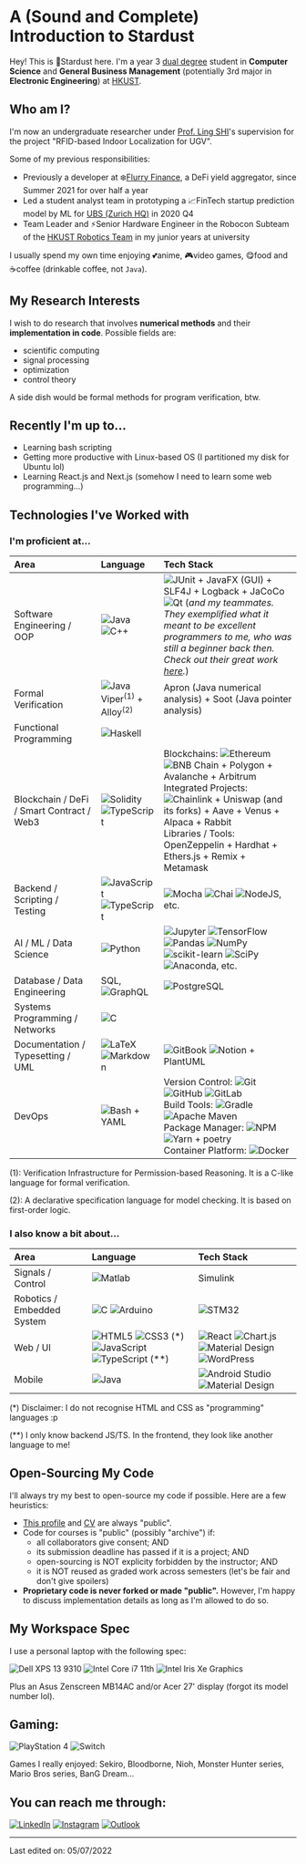 # A (Sound and Complete) Introduction to Stardust

Hey! This is :stars:Stardust here. I'm a year 3 [dual degree](https://techmgmt.hkust.edu.hk/) student in **Computer Science** and **General Business Management** (potentially 3rd major in **Electronic Engineering**) at [HKUST](https://hkust.edu.hk/home).

## Who am I?

I'm now an undergraduate researcher under [Prof. Ling SHI](https://eesling.home.ece.ust.hk/)'s supervision for the project "RFID-based Indoor Localization for UGV".

Some of my previous responsibilities:

- Previously a developer at :snowflake:[Flurry Finance](https://www.flurry.finance/), a DeFi yield aggregator, since Summer 2021 for over half a year
- Led a student analyst team in prototyping a :chart_with_upwards_trend:FinTech startup prediction model by ML for [UBS (Zurich HQ)](https://www.ubs.com) in 2020 Q4
- Team Leader and :zap:Senior Hardware Engineer in the Robocon Subteam of the [HKUST Robotics Team](https://robotics.ust.hk/) in my junior years at university

I usually spend my own time enjoying :two_hearts:anime, :video_game:video games, :yum:food and :coffee:coffee (drinkable coffee, not `Java`).

## My Research Interests

I wish to do research that involves **numerical methods** and their **implementation in code**. Possible fields are:
- scientific computing
- signal processing
- optimization
- control theory

A side dish would be formal methods for program verification, btw.

## Recently I'm up to...

- Learning bash scripting
- Getting more productive with Linux-based OS (I partitioned my disk for Ubuntu lol)
- Learning React.js and Next.js (somehow I need to learn some web programming...)

## Technologies I've Worked with

### I'm proficient at...

| Area | Language | Tech Stack |
| :--- | :--- | :--- |
| Software Engineering / OOP | ![Java](https://img.shields.io/badge/Java-%23ED8B00.svg?style=flat&logo=java&logoColor=white) <br/> ![C++](https://img.shields.io/badge/C++-%2300599C.svg?style=flat&logo=c%2B%2B&logoColor=white) | ![JUnit](https://img.shields.io/badge/JUnit5-25a162?style=flat&logo=JUnit5&logoColor=white) + JavaFX (GUI) + SLF4J + Logback + JaCoCo <br/> ![Qt](https://img.shields.io/badge/Qt-%23217346.svg?style=flat&logo=Qt&logoColor=white) (*and my teammates. They exemplified what it meant to be excellent programmers to me, who was still a beginner back then. Check out their great work [here](https://github.com/kkdlau/COMP2012H-OPERATION-H).*) |
| Formal Verification | ![Java](https://img.shields.io/badge/Java-%23ED8B00.svg?style=flat&logo=java&logoColor=white) <br/> Viper$^{(1)}$ + Alloy$^{(2)}$ | Apron (Java numerical analysis) + Soot (Java pointer analysis) |
| Functional Programming | ![Haskell](https://img.shields.io/badge/Haskell-5e5086?style=flat&logo=haskell&logoColor=white) | |
| Blockchain / DeFi / Smart Contract / Web3 | ![Solidity](https://img.shields.io/badge/Solidity-2980b9.svg?style=flat&logo=Solidity&logoColor=1c1c1c) ![TypeScript](https://img.shields.io/badge/TypeScript-%23007ACC.svg?style=flat&logo=typescript&logoColor=white) | Blockchains: ![Ethereum](https://img.shields.io/badge/Ethereum-151c2f.svg?style=flat&logo=ethereum&logoColor=8a92b2) ![BNB Chain](https://img.shields.io/badge/BNB_Chain-202733.svg?style=flat&logo=binance&logoColor=f0b809) + Polygon + Avalanche + Arbitrum <br/> Integrated Projects: ![Chainlink](https://img.shields.io/badge/Chainlink-white.svg?style=flat&logo=chainlink&logoColor=375bd2) + Uniswap (and its forks) + Aave + Venus + Alpaca + Rabbit <br/> Libraries / Tools: OpenZeppelin + Hardhat + Ethers.js + Remix + Metamask |
| Backend / Scripting / Testing | ![JavaScript](https://img.shields.io/badge/JavaScript-%23323330.svg?style=flat&logo=javascript&logoColor=%23F7DF1E) ![TypeScript](https://img.shields.io/badge/TypeScript-%23007ACC.svg?style=flat&logo=typescript&logoColor=white) | ![Mocha](https://img.shields.io/badge/Mocha-%238D6748?style=flat&logo=Mocha&logoColor=white) ![Chai](https://img.shields.io/badge/Chai-e9ce99?style=flat&logo=chai&logoColor=9b1b14) ![NodeJS](https://img.shields.io/badge/Node.js-%2343853D.svg?style=flat&logo=node.js&logoColor=white), etc. |
| AI / ML / Data Science | ![Python](https://img.shields.io/badge/Python-%2314354C.svg?style=flat&logo=python&logoColor=white) | ![Jupyter](https://img.shields.io/badge/Jupyter-%23F37626.svg?style=flat&logo=Jupyter&logoColor=white) ![TensorFlow](https://img.shields.io/badge/TensorFlow-%23FF6F00.svg?style=flat&logo=TensorFlow&logoColor=white) ![Pandas](https://img.shields.io/badge/Pandas-%23150458.svg?style=flat&logo=pandas&logoColor=white) ![NumPy](https://img.shields.io/badge/Numpy-%23013243.svg?style=flat&logo=numpy&logoColor=white) ![scikit-learn](https://img.shields.io/badge/scikit--learn-%23F7931E.svg?style=flat&logo=scikit-learn&logoColor=white) ![SciPy](https://img.shields.io/badge/SciPy-%230C55A5.svg?style=flat&logo=scipy&logoColor=%white) ![Anaconda](https://img.shields.io/badge/Anaconda-3eb049.svg?style=flat&logo=anaconda&logoColor=white), etc. |
| Database / Data Engineering | SQL, ![GraphQL](https://img.shields.io/badge/GraphQL-ffffff.svg?style=flat&logo=GraphQL&logoColor=E10098) | ![PostgreSQL](https://img.shields.io/badge/PostgreSQL-%23316192.svg?style=flat&logo=postgresql&logoColor=white) |
| Systems Programming / Networks | ![C](https://img.shields.io/badge/C-%2300599C.svg?style=flat&logo=c&logoColor=white) | |
| Documentation / Typesetting / UML | ![LaTeX](https://img.shields.io/badge/LaTeX-%23008080.svg?style=flat&logo=latex&logoColor=white) ![Markdown](https://img.shields.io/badge/Markdown-%23000000.svg?style=flat&logo=markdown&logoColor=white) | ![GitBook](https://img.shields.io/badge/GitBook-1c2e27.svg?style=flat&logo=GitBook&logoColor=white) ![Notion](https://img.shields.io/badge/Notion-%23000000.svg?style=flat&logo=notion&logoColor=white) + PlantUML |
| DevOps | ![Bash](https://img.shields.io/badge/Bash-%23121011.svg?style=flat&logo=gnu-bash&logoColor=white) + YAML | Version Control: ![Git](https://img.shields.io/badge/Git-%23F05033.svg?style=flat&logo=git&logoColor=white) ![GitHub](https://img.shields.io/badge/GitHub-%23121011.svg?style=flat&logo=github&logoColor=white) ![GitLab](https://img.shields.io/badge/GitLab-%23181717.svg?style=flat&logo=gitlab&logoColor=white) <br/> Build Tools: ![Gradle](https://img.shields.io/badge/Gradle-02303a?style=flat&logo=Gradle&logoColor=white) ![Apache Maven](https://img.shields.io/badge/Apache%20Maven-C71A36?style=flat&logo=Apache%20Maven&logoColor=white) <br/> Package Manager: ![NPM](https://img.shields.io/badge/NPM-%23000000.svg?style=flat&logo=npm&logoColor=white) ![Yarn](https://img.shields.io/badge/yarn-%232C8EBB.svg?style=flat&logo=yarn&logoColor=white) + poetry <br/> Container Platform: ![Docker](https://img.shields.io/badge/docker-%230db7ed.svg?style=flat&logo=docker&logoColor=white) |

(1): Verification Infrastructure for Permission-based Reasoning. It is a C-like language for formal verification.

(2): A declarative specification language for model checking. It is based on first-order logic.

### I also know a bit about...

| Area | Language | Tech Stack |
| :--- | :--- | :--- |
| Signals / Control | ![Matlab](https://img.shields.io/badge/Matlab-a83506.svg?style=flat&logo=MATLAB&logoColor=white) | Simulink |
| Robotics / Embedded System | ![C](https://img.shields.io/badge/C-%2300599C.svg?style=flat&logo=c&logoColor=white) ![Arduino](https://img.shields.io/badge/-Arduino-00979D?style=flat&logo=Arduino&logoColor=white) | ![STM32](https://img.shields.io/badge/STM32-03234b.svg?style=flat&logo=STMicroelectronics&logoColor=white) |
| Web / UI | ![HTML5](https://img.shields.io/badge/HTML5-000000?style=flat&logo=HTML5) ![CSS3](https://img.shields.io/badge/CSS3-%231572B6.svg?style=flat&logo=css3&logoColor=white) (*) ![JavaScript](https://img.shields.io/badge/JavaScript-%23323330.svg?style=flat&logo=javascript&logoColor=%23F7DF1E) ![TypeScript](https://img.shields.io/badge/TypeScript-%23007ACC.svg?style=flat&logo=typescript&logoColor=white) (**) | ![React](https://img.shields.io/badge/React-%2320232a.svg?style=flat&logo=react&logoColor=%2361DAFB) ![Chart.js](https://img.shields.io/badge/chart.js-F5788D.svg?style=flat&logo=chart.js&logoColor=white) ![Material Design](https://img.shields.io/badge/Material_Design-757575.svg?style=flat&logo=material-design&logoColor=black) ![WordPress](https://img.shields.io/badge/WordPress-%23117AC9.svg?style=flat&logo=WordPress&logoColor=white) |
| Mobile | ![Java](https://img.shields.io/badge/Java-%23ED8B00.svg?style=flat&logo=java&logoColor=white) | ![Android Studio](https://img.shields.io/badge/Android_Studio-6e6e6e.svg?style=flat&logo=androidstudio&logoColor=94c855) ![Material Design](https://img.shields.io/badge/Material_Design-757575.svg?style=flat&logo=material-design&logoColor=black) |

(*) Disclaimer: I do not recognise HTML and CSS as "programming" languages :p

(**) I only know backend JS/TS. In the frontend, they look like another language to me!

## Open-Sourcing My Code

I'll always try my best to open-source my code if possible.
Here are a few heuristics:

- [This profile](https://github.com/StardustLID/StardustLID) and [CV](https://github.com/StardustLID/CV) are always "public".
- Code for courses is "public" (possibly "archive") if:
  - all collaborators give consent; AND
  - its submission deadline has passed if it is a project; AND
  - open-sourcing is NOT explicity forbidden by the instructor; AND
  - it is NOT reused as graded work across semesters (let's be fair and don't give spoilers)
- **Proprietary code is never forked or made "public".** However, I'm happy to discuss implementation details as long as I'm allowed to do so.

## My Workspace Spec

I use a personal laptop with the following spec:

![Dell XPS 13 9310](https://img.shields.io/badge/Dell-XPS_13_9310-007DB8?style=for-the-badge&logo=dell&logoColor=white)
![Intel Core i7 11th](https://img.shields.io/badge/Intel-Core_i7_11th-0071C5?style=for-the-badge&logo=intel&logoColor=white)
![Intel Iris Xe Graphics](https://img.shields.io/badge/Intel-Iris_Xe_Graphics-0071C5?style=for-the-badge&logo=intel&logoColor=white)

Plus an Asus Zenscreen MB14AC and/or Acer 27' display (forgot its model number lol).

## Gaming:

![PlayStation 4](https://img.shields.io/badge/PlayStation%204-003791?style=flat&logo=playstation-4&logoColor=white)
![Switch](https://img.shields.io/badge/Switch-E60012?style=flat&logo=nintendo-switch&logoColor=white)

Games I really enjoyed: Sekiro, Bloodborne, Nioh, Monster Hunter series, Mario Bros series, BanG Dream...

## You can reach me through:

[![LinkedIn](https://img.shields.io/badge/LinkedIn-%230077B5.svg?style=flat&logo=linkedin&logoColor=white)](https://www.linkedin.com/in/calvin-kin-fung-li/)
[![Instagram](https://img.shields.io/badge/Instagram-%23E4405F.svg?style=flat&logo=Instagram&logoColor=white)](https://www.instagram.com/stardust_lid/)
<a href="mailto:kfliad@connect.ust.hk">![Outlook](https://img.shields.io/badge/Microsoft_Outlook-0078D4?style=flat&logo=microsoft-outlook&logoColor=white)</a>

----
Last edited on: 05/07/2022
